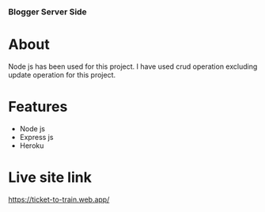 ### Blogger Server Side
# About
Node js has been used for this project. I have used crud operation excluding update operation for this project.

# Features
* Node js
* Express js
* Heroku

# Live site link 
<https://ticket-to-train.web.app/>